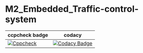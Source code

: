 # M2_Embedded_Traffic-control-system
| ccpcheck badge|codacy|
|----|---|
|[![Cppcheck](https://github.com/sharmavel/M2-Embedded_Traffic-control-system/actions/workflows/ccpcheck.yml/badge.svg)](https://github.com/sharmavel/M2-Embedded_Traffic-control-system/actions/workflows/ccpcheck.yml)|[![Codacy Badge](https://app.codacy.com/project/badge/Grade/085a3416e798400d9236dd648a82381a)](https://www.codacy.com/gh/sharmavel/M2-Embedded_Traffic-control-system/dashboard?utm_source=github.com&amp;utm_medium=referral&amp;utm_content=sharmavel/M2-Embedded_Traffic-control-system&amp;utm_campaign=Badge_Grade)|
